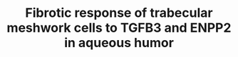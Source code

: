 ---
annotations:
- id: DOID:1686
  type: Disease Ontology
  value: glaucoma
- id: PW:0000206
  parent: signaling pathway
  type: Pathway Ontology
  value: transforming growth factor-beta signaling pathway
- id: CL:0002367
  parent: native cell
  type: Cell Type Ontology
  value: trabecular meshwork cell
- id: PW:0000003
  parent: signaling pathway
  type: Pathway Ontology
  value: signaling pathway
authors:
- DeSl
- Egonw
- Eweitz
citedin: ''
communities: []
description: This pathway visualises the potential mechanisms of TGF-β3-mediated ENPP2
  (or ATX) expression and fibrotic changes in HTM cells. This pathway was created
  using the PFOCR project, based on [these results](https://pfocr.wikipathways.org/figures/PMC9496180__biomolecules-12-01231-g008.html).
last-edited: 2025-05-22
ndex: null
organisms:
- Homo sapiens
redirect_from:
- /index.php/Pathway:WP5545
- /instance/WP5545
- /instance/WP5545_r139108
revision: r139108
schema-jsonld:
- '@context': https://schema.org/
  '@id': https://wikipathways.github.io/pathways/WP5545.html
  '@type': Dataset
  creator:
    '@type': Organization
    name: WikiPathways
  description: This pathway visualises the potential mechanisms of TGF-β3-mediated
    ENPP2 (or ATX) expression and fibrotic changes in HTM cells. This pathway was
    created using the PFOCR project, based on [these results](https://pfocr.wikipathways.org/figures/PMC9496180__biomolecules-12-01231-g008.html).
  keywords:
  - CCN2
  - COL1A1
  - ENPP2
  - Fibronectin
  - LPA
  - MAPK10
  - MAPK8
  - MAPK9
  - RHO
  - SIS3
  - SMAD3
  - STAT3
  - TGFB1
  - TGFB2
  - TGFB3
  - α-SMA
  license: CC0
  name: Fibrotic response of trabecular meshwork cells to TGFB3 and ENPP2 in aqueous
    humor
seo: CreativeWork
title: Fibrotic response of trabecular meshwork cells to TGFB3 and ENPP2 in aqueous
  humor
wpid: WP5545
---